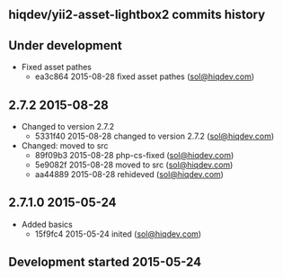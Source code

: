 hiqdev/yii2-asset-lightbox2 commits history
-------------------------------------------

## Under development

- Fixed asset pathes
    - ea3c864 2015-08-28 fixed asset pathes (sol@hiqdev.com)

## 2.7.2 2015-08-28

- Changed to version 2.7.2
    - 5331f40 2015-08-28 changed to version 2.7.2 (sol@hiqdev.com)
- Changed: moved to src
    - 89f09b3 2015-08-28 php-cs-fixed (sol@hiqdev.com)
    - 5e9082f 2015-08-28 moved to src (sol@hiqdev.com)
    - aa44889 2015-08-28 rehideved (sol@hiqdev.com)

## 2.7.1.0 2015-05-24

- Added basics
    - 15f9fc4 2015-05-24 inited (sol@hiqdev.com)

## Development started 2015-05-24

